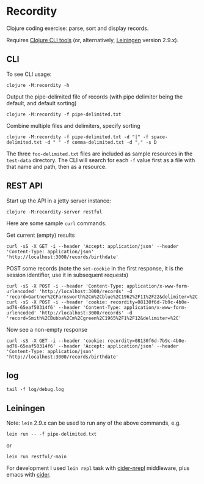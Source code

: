 Recordity
=========

Clojure coding exercise: parse, sort and display records.

Requires [Clojure CLI tools](https://clojure.org/guides/deps_and_cli) (or, alternatively, [Leiningen](https://github.com/technomancy/leiningen) version 2.9.x).

CLI
---

To see CLI usage:

    clojure -M:recordity -h

Output the pipe-delimited file of records (with pipe delimiter being the default, and default sorting)

    clojure -M:recordity -f pipe-delimited.txt

Combine multiple files and delimiters, specify sorting

    clojure -M:recordity -f pipe-delimited.txt -d "|" -f space-delimited.txt -d " " -f comma-delimited.txt -d "," -s D

The three `foo-delimited.txt` files are included as sample resources in the `test-data` directory.
The CLI will search for each `-f` value first as a file with that name and path, then as a resource.

REST API
--------

Start up the API in a jetty server instance:

    clojure -M:recordity-server restful

Here are some sample `curl` commands.

Get current (empty) results

    curl -sS -X GET -i --header 'Accept: application/json' --header 'Content-Type: application/json' 'http://localhost:3000/records/birthdate'

POST some records (note the `set-cookie` in the first response, it is the session identifier, use it in subsequent requests)

    curl -sS -X POST -i --header 'Content-Type: application/x-www-form-urlencoded' 'http://localhost:3000/records' -d 'record=Gartner%2CFarnsworth%2Cm%2Cblue%2C1962%2F11%2F22&delimiter=%2C'
    curl -sS -X POST -i --header 'cookie: recordity=08130f6d-7b9c-4b0e-ad76-65eaf50314f6' --header 'Content-Type: application/x-www-form-urlencoded' 'http://localhost:3000/records' -d 'record=Smith%2CBubba%2Cm%2Cgreen%2C1965%2F1%2F12&delimiter=%2C'

Now see a non-empty response

    curl -sS -X GET -i --header 'cookie: recordity=08130f6d-7b9c-4b0e-ad76-65eaf50314f6' --header 'Accept: application/json' --header 'Content-Type: application/json' 'http://localhost:3000/records/birthdate'

log
---

    tail -f log/debug.log

Leiningen
---------

Note: `lein` 2.9.x can be used to run any of the above commands, e.g.

    lein run -- -f pipe-delimited.txt
or

    lein run restful/-main

For development I used `lein repl` task with
[cider-nrepl](https://github.com/clojure-emacs/cider-nrepl) middleware, plus emacs with
[cider](https://github.com/clojure-emacs/cider).
